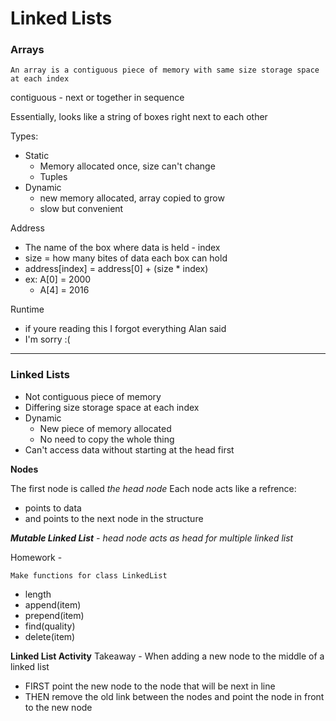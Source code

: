 # Linked Lists

### Arrays

    An array is a contiguous piece of memory with same size storage space at each index

contiguous - next or together in sequence

Essentially, looks like a string of boxes right next to each other

Types:
- Static
    - Memory allocated once, size can't change
    - Tuples
- Dynamic
    - new memory allocated, array copied to grow
    - slow but convenient

Address
- The name of the box where data is held - index
- size = how many bites of data each box can hold
- address[index] = address[0] + (size * index)
- ex: A[0] = 2000
    - A[4] = 2016

Runtime
- if youre reading this I forgot everything Alan said
- I'm sorry :(

---

### Linked Lists

- Not contiguous piece of memory
- Differing size storage space at each index
- Dynamic
    - New piece of memory allocated
    - No need to copy the whole thing
- Can't access data without starting at the head first

**Nodes**

The first node is called *the head node*
Each node acts like a refrence: 
- points to data 
- and points to the next node in the structure

***Mutable Linked List** - head node acts as head for multiple linked list*

Homework -

    Make functions for class LinkedList

- length
- append(item)
- prepend(item)
- find(quality)
- delete(item)

**Linked List Activity**
Takeaway - When adding a new node to the middle of a linked list
- FIRST point the new node to the node that will be next in line
- THEN remove the old link between the nodes and point the node in front to the new node
